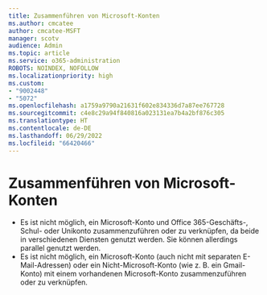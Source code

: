 ```yaml
---
title: Zusammenführen von Microsoft-Konten
ms.author: cmcatee
author: cmcatee-MSFT
manager: scotv
audience: Admin
ms.topic: article
ms.service: o365-administration
ROBOTS: NOINDEX, NOFOLLOW
ms.localizationpriority: high
ms.custom:
- "9002448"
- "5072"
ms.openlocfilehash: a1759a9790a21631f602e834336d7a87ee767728
ms.sourcegitcommit: c4e8c29a94f840816a023131ea7b4a2bf876c305
ms.translationtype: HT
ms.contentlocale: de-DE
ms.lasthandoff: 06/29/2022
ms.locfileid: "66420466"
---
```

# <a name="merge-microsoft-accounts"></a>Zusammenführen von Microsoft-Konten

- Es ist nicht möglich, ein Microsoft-Konto und Office 365-Geschäfts-, Schul- oder Unikonto zusammenzuführen oder zu verknüpfen, da beide in verschiedenen Diensten genutzt werden. Sie können allerdings parallel genutzt werden.
- Es ist nicht möglich, ein Microsoft-Konto (auch nicht mit separaten E-Mail-Adressen) oder ein Nicht-Microsoft-Konto (wie z. B. ein Gmail-Konto) mit einem vorhandenen Microsoft-Konto zusammenzuführen oder zu verknüpfen.
